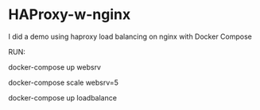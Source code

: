 # HAProxy-w-nginx
I did a demo using haproxy load balancing on nginx with Docker Compose


RUN:

docker-compose up websrv

docker-compose scale websrv=5

docker-compose up loadbalance

